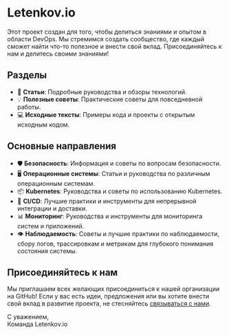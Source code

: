 # Letenkov.io

Этот проект создан для того, чтобы делиться знаниями и опытом в области DevOps. Мы стремимся создать сообщество, где каждый сможет найти что-то полезное и внести свой вклад. Присоединяйтесь к нам и делитесь своими знаниями!

## Разделы

- 📄 **Статьи**: Подробные руководства и обзоры технологий.
- 💡 **Полезные советы**: Практические советы для повседневной работы.
- 💻 **Исходные тексты**: Примеры кода и проекты с открытым исходным кодом.

## Основные направления

- 🛡️ **Безопасность**: Информация и советы по вопросам безопасности.
- 🖥️ **Операционные системы**: Статьи и руководства по различным операционным системам.
- 📦 **Kubernetes**: Руководства и советы по использованию Kubernetes.
- 🔄 **CI/CD**: Лучшие практики и инструменты для непрерывной интеграции и доставки.
- 📊 **Мониторинг**: Руководства и инструменты для мониторинга систем и приложений.
- 👁️ **Наблюдаемость**: Советы и лучшие практики по наблюдаемости, сбору логов, трассировкам и метрикам для глубокого понимания состояния системы.

## Присоединяйтесь к нам
Мы приглашаем всех желающих присоединиться к нашей организации на GitHub! Если у вас есть идеи, предложения или вы хотите внести свой вклад в развитие проекта, не стесняйтесь [связываться с нами](https://github.com/letenkov-io).

С уважением,  
Команда Letenkov.io
